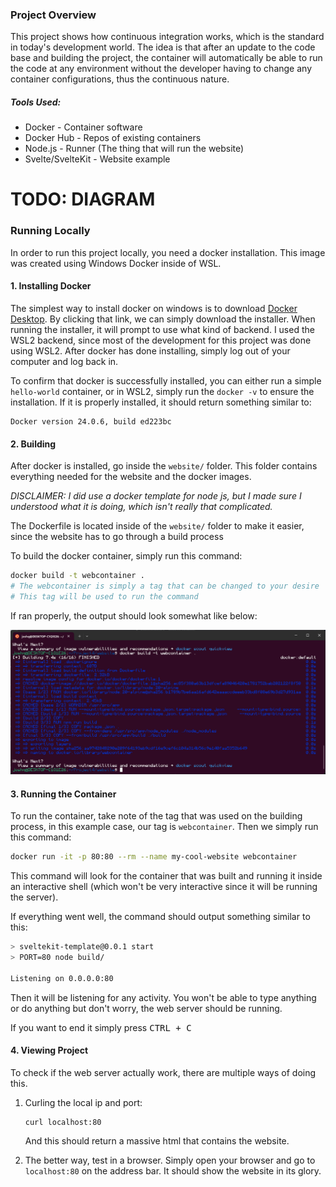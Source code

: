 ### Project Overview

This project shows how continuous integration works, which is the standard in today's development world. The idea is that after an update to the code base and building the project, the container will automatically be able to run the code at any environment without the developer having to change any container configurations, thus the continuous nature. 

##### Tools Used:
 - Docker - Container software
 - Docker Hub - Repos of existing containers
 - Node.js - Runner (The thing that will run the website)
 - Svelte/SvelteKit - Website example

# TODO: DIAGRAM


### Running Locally

In order to run this project locally, you need a docker installation. This image was created using Windows Docker inside of WSL.

#### 1. Installing Docker

The simplest way to install docker on windows is to download [Docker Desktop](https://docs.docker.com/desktop/install/windows-install/). By clicking that link, we can simply download the installer. When running the installer, it will prompt to use what kind of backend. I used the WSL2 backend, since most of the development for this project was done using WSL2. After docker has done installing, simply log out of your computer and log back in.

To confirm that docker is successfully installed, you can either run a simple `hello-world` container, or in WSL2, simply run the `docker -v` to ensure the installation. If it is properly installed, it should return something similar to:
```
Docker version 24.0.6, build ed223bc
```

#### 2. Building 

After docker is installed, go inside the `website/` folder. This folder contains everything needed for the website and the docker images. 

_DISCLAIMER: I did use a docker template for node js, but I made sure I understood what it is doing, which isn't really that complicated._

The Dockerfile is located inside of the `website/` folder to make it easier, since the website has to go through a build process

To build the docker container, simply run this command:
```bash
docker build -t webcontainer .
# The webcontainer is simply a tag that can be changed to your desire
# This tag will be used to run the command
```

If ran properly, the output should look somewhat like below:

![docker build output](images/docker-build.png)

#### 3. Running the Container

To run the container, take note of the tag that was used on the building process, in this example case, our tag is `webcontainer`. Then we simply run this command:
```bash
docker run -it -p 80:80 --rm --name my-cool-website webcontainer
```

This command will look for the container that was built and running it inside an interactive shell (which won't be very interactive since it will be running the server). 

If everything went well, the command should output something similar to this:
```bash
> sveltekit-template@0.0.1 start
> PORT=80 node build/

Listening on 0.0.0.0:80
```

Then it will be listening for any activity. You won't be able to type anything or do anything but don't worry, the web server should be running. 

If you want to end it simply press <kbd>CTRL + C</kbd>

#### 4. Viewing Project

To check if the web server actually work, there are multiple ways of doing this.

1. Curling the local ip and port:
    ```
    curl localhost:80
    ```
    And this should return a massive html that contains the website.

2. The better way, test in a browser. Simply open your browser and go to `localhost:80` on the address bar. It should show the website in its glory.